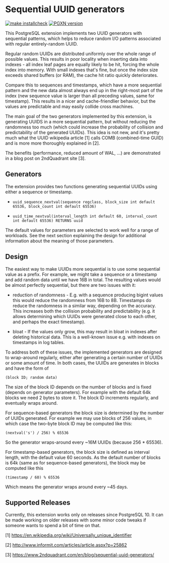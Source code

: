 Sequential UUID generators
==========================

[![make installcheck](https://github.com/tvondra/sequential-uuids/actions/workflows/ci.yml/badge.svg)](https://github.com/tvondra/sequential-uuids/actions/workflows/ci.yml)
[![PGXN version](https://badge.fury.io/pg/sequential_uuids.svg)](https://badge.fury.io/pg/sequential_uuids)

This PostgreSQL extension implements two UUID generators with sequential
patterns, which helps to reduce random I/O patterns associated with
regular entirely-random UUID.

Regular random UUIDs are distributed uniformly over the whole range of
possible values.  This results in poor locality when inserting data into
indexes - all index leaf pages are equally likely to be hit, forcing
the whole index into memory.  With small indexes that's fine, but once
the index size exceeds shared buffers (or RAM), the cache hit ratio
quickly deteriorates.

Compare this to sequences and timestamps, which have a more sequential
pattern and the new data almost always end up in the right-most part of
the index (new sequence value is larger than all preceding values, same
for timestamp).  This results in a nicer and cache-friendlier behavior,
but the values are predictable and may easily collide cross machines.

The main goal of the two generators implemented by this extension, is
generating UUIDS in a more sequential pattern, but without reducing the
randomness too much (which could increase the probability of collision
and predictability of the generated UUIDs).  This idea is not new, and
it's pretty much what the UUID wikipedia article [1] calls COMB
(combined-time GUID) and is more more thoroughly explained in [2].

The benefits (performance, reduced amount of WAL, ...) are demonstrated
in a blog post on 2ndQuadrant site [3].


Generators
----------

The extension provides two functions generating sequential UUIDs using
either a sequence or timestamp.

* `uuid_sequence_nextval(sequence regclass, block_size int default 65536, block_count int default 65536)`

* `uuid_time_nextval(interval_length int default 60, interval_count int default 65536) RETURNS uuid`

The default values for parameters are selected to work well for a range
of workloads.  See the next section explaining the design for additional
information about the meaning of those parameters.


Design
------

The easiest way to make UUIDs more sequential is to use some sequential
value as a prefix. For example, we might take a sequence or a timestamp
and add random data until we have 16B in total.  The resulting values
would be almost perfectly sequential, but there are two issues with it:

* reduction of randomness - E.g. with a sequence producing bigint values
  this would reduce the randomness from 16B to 8B.  Timestamps do reduce
  the randomness in a similar way, depending on the accuracy.  This
  increases both the collision probability and predictability (e.g. it
  allows determining which UUIDs were generated close to each other, and
  perhaps the exact timestamp).

* bloat - If the values only grow, this may result in bloat in indexes
  after deleting historical data.  This is a well-known issue e.g. with
  indexes on timestamps in log tables.

To address both of these issues, the implemented generators are designed
to wrap-around regularly, either after generating a certain number of
UUIDs or some amount of time.  In both cases, the UUIDs are generates in
blocks and have the form of

    (block ID; random data)

The size of the block ID depends on the number of blocks and is fixed
(depends on generator parameters).  For example with the default 64k
blocks we need 2 bytes to store it.  The block ID increments regularly,
and eventually wraps around.

For sequence-based generators the block size is determined by the number
of UUIDs generated.  For example we may use blocks of 256 values, in
which case the two-byte block ID may be computed like this:

    (nextval('s') / 256) % 65536

So the generator wraps-around every ~16M UUIDs (because 256 * 65536).

For timestamp-based generators, the block size is defined as interval
length, with the default value 60 seconds.  As the default number of
blocks is 64k (same as for sequence-based generators), the block may be
computed like this

    (timestamp / 60) % 65536

Which means the generator wraps around every ~45 days.


Supported Releases
------------------

Currently, this extension works only on releases since PostgreSQL 10. It
can be made working on older releases with some minor code tweaks if
someone wants to spend a bit of time on that.


[1] https://en.wikipedia.org/wiki/Universally_unique_identifier

[2] http://www.informit.com/articles/article.aspx?p=25862

[3] https://www.2ndquadrant.com/en/blog/sequential-uuid-generators/
